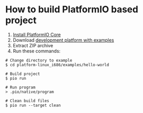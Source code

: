 How to build PlatformIO based project
=====================================

1. [Install PlatformIO Core](https://docs.platformio.org/page/core.html)
2. Download [development platform with examples](https://github.com/platformio/platform-linux_i686/archive/develop.zip)
3. Extract ZIP archive
4. Run these commands:

```shell
# Change directory to example
$ cd platform-linux_i686/examples/hello-world

# Build project
$ pio run

# Run program
> .pio/native/program

# Clean build files
$ pio run --target clean
```
